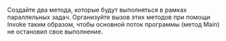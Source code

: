 Создайте два метода, которые будут выполняться в рамках параллельных задач. Организуйте вызов этих методов при помощи Invoke таким образом, чтобы основной поток программы (метод Main) не остановил свое выполнение. 
